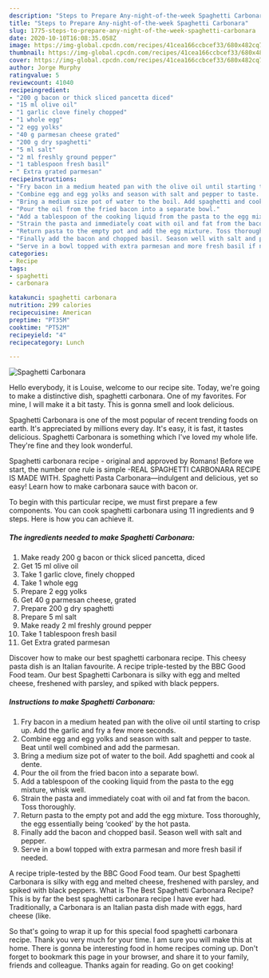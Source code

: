 ```yaml
---
description: "Steps to Prepare Any-night-of-the-week Spaghetti Carbonara"
title: "Steps to Prepare Any-night-of-the-week Spaghetti Carbonara"
slug: 1775-steps-to-prepare-any-night-of-the-week-spaghetti-carbonara
date: 2020-10-10T16:08:35.058Z
image: https://img-global.cpcdn.com/recipes/41cea166ccbcef33/680x482cq70/spaghetti-carbonara-recipe-main-photo.jpg
thumbnail: https://img-global.cpcdn.com/recipes/41cea166ccbcef33/680x482cq70/spaghetti-carbonara-recipe-main-photo.jpg
cover: https://img-global.cpcdn.com/recipes/41cea166ccbcef33/680x482cq70/spaghetti-carbonara-recipe-main-photo.jpg
author: Jorge Murphy
ratingvalue: 5
reviewcount: 41040
recipeingredient:
- "200 g bacon or thick sliced pancetta diced"
- "15 ml olive oil"
- "1 garlic clove finely chopped"
- "1 whole egg"
- "2 egg yolks"
- "40 g parmesan cheese grated"
- "200 g dry spaghetti"
- "5 ml salt"
- "2 ml freshly ground pepper"
- "1 tablespoon fresh basil"
- " Extra grated parmesan"
recipeinstructions:
- "Fry bacon in a medium heated pan with the olive oil until starting to crisp up. Add the garlic and fry a few more seconds."
- "Combine egg and egg yolks and season with salt and pepper to taste. Beat until well combined and add the parmesan."
- "Bring a medium size pot of water to the boil. Add spaghetti and cook al dente."
- "Pour the oil from the fried bacon into a separate bowl."
- "Add a tablespoon of the cooking liquid from the pasta to the egg mixture, whisk well."
- "Strain the pasta and immediately coat with oil and fat from the bacon. Toss thoroughly."
- "Return pasta to the empty pot and add the egg mixture. Toss thoroughly, the egg essentially being ‘cooked’ by the hot pasta."
- "Finally add the bacon and chopped basil. Season well with salt and pepper."
- "Serve in a bowl topped with extra parmesan and more fresh basil if needed."
categories:
- Recipe
tags:
- spaghetti
- carbonara

katakunci: spaghetti carbonara 
nutrition: 299 calories
recipecuisine: American
preptime: "PT35M"
cooktime: "PT52M"
recipeyield: "4"
recipecategory: Lunch

---
```



![Spaghetti Carbonara](https://img-global.cpcdn.com/recipes/41cea166ccbcef33/680x482cq70/spaghetti-carbonara-recipe-main-photo.jpg)

Hello everybody, it is Louise, welcome to our recipe site. Today, we're going to make a distinctive dish, spaghetti carbonara. One of my favorites. For mine, I will make it a bit tasty. This is gonna smell and look delicious.

Spaghetti Carbonara is one of the most popular of recent trending foods on earth. It's appreciated by millions every day. It's easy, it is fast, it tastes delicious. Spaghetti Carbonara is something which I've loved my whole life. They're fine and they look wonderful.

Spaghetti carbonara recipe - original and approved by Romans! Before we start, the number one rule is simple -REAL SPAGHETTI CARBONARA RECIPE IS MADE WITH. Spaghetti Pasta Carbonara—indulgent and delicious, yet so easy! Learn how to make carbonara sauce with bacon or.


To begin with this particular recipe, we must first prepare a few components. You can cook spaghetti carbonara using 11 ingredients and 9 steps. Here is how you can achieve it.

<!--inarticleads1-->

##### The ingredients needed to make Spaghetti Carbonara:

1. Make ready 200 g bacon or thick sliced pancetta, diced
1. Get 15 ml olive oil
1. Take 1 garlic clove, finely chopped
1. Take 1 whole egg
1. Prepare 2 egg yolks
1. Get 40 g parmesan cheese, grated
1. Prepare 200 g dry spaghetti
1. Prepare 5 ml salt
1. Make ready 2 ml freshly ground pepper
1. Take 1 tablespoon fresh basil
1. Get  Extra grated parmesan


Discover how to make our best spaghetti carbonara recipe. This cheesy pasta dish is an Italian favourite. A recipe triple-tested by the BBC Good Food team. Our best Spaghetti Carbonara is silky with egg and melted cheese, freshened with parsley, and spiked with black peppers. 

<!--inarticleads2-->

##### Instructions to make Spaghetti Carbonara:

1. Fry bacon in a medium heated pan with the olive oil until starting to crisp up. Add the garlic and fry a few more seconds.
1. Combine egg and egg yolks and season with salt and pepper to taste. Beat until well combined and add the parmesan.
1. Bring a medium size pot of water to the boil. Add spaghetti and cook al dente.
1. Pour the oil from the fried bacon into a separate bowl.
1. Add a tablespoon of the cooking liquid from the pasta to the egg mixture, whisk well.
1. Strain the pasta and immediately coat with oil and fat from the bacon. Toss thoroughly.
1. Return pasta to the empty pot and add the egg mixture. Toss thoroughly, the egg essentially being ‘cooked’ by the hot pasta.
1. Finally add the bacon and chopped basil. Season well with salt and pepper.
1. Serve in a bowl topped with extra parmesan and more fresh basil if needed.


A recipe triple-tested by the BBC Good Food team. Our best Spaghetti Carbonara is silky with egg and melted cheese, freshened with parsley, and spiked with black peppers. What is The Best Spaghetti Carbonara Recipe? This is by far the best spaghetti carbonara recipe I have ever had. Traditionally, a Carbonara is an Italian pasta dish made with eggs, hard cheese (like. 

So that's going to wrap it up for this special food spaghetti carbonara recipe. Thank you very much for your time. I am sure you will make this at home. There is gonna be interesting food in home recipes coming up. Don't forget to bookmark this page in your browser, and share it to your family, friends and colleague. Thanks again for reading. Go on get cooking!
